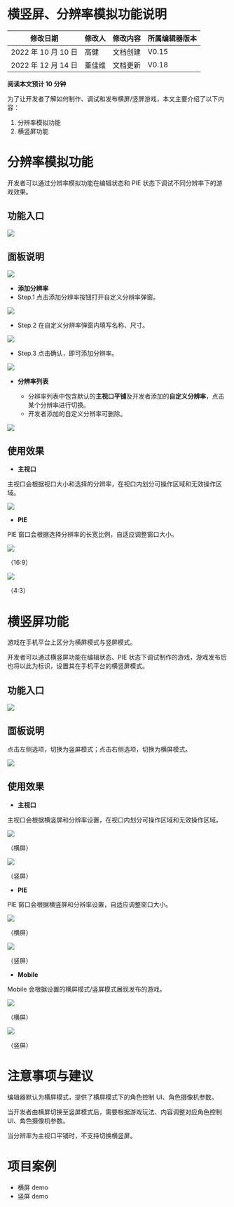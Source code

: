 # 横竖屏、分辨率模拟功能说明

| 修改日期            | 修改人 | 修改内容 | 所属编辑器版本 |
| ------------------- | ------ | -------- | -------------- |
| 2022 年 10 月 10 日 | 高健   | 文档创建 | V0.15          |
| 2022 年 12 月 14 日 | 董佳维 | 文档更新 | V0.18          |

<strong>阅读本文预计 10 分钟</strong>

为了让开发者了解如何制作、调试和发布横屏/竖屏游戏，本文主要介绍了以下内容：

1. 分辨率模拟功能
2. 横竖屏功能

# 分辨率模拟功能

开发者可以通过分辨率模拟功能在编辑状态和 PIE 状态下调试不同分辨率下的游戏效果。

## <strong>功能入口</strong>

![](static/boxcnzZq8iFKn0yAl9GEj6spozg.png)

## <strong>面板说明</strong>

![](static/boxcnhNGdoW0SOuvGHoo1ceMkCe.png)

- <strong>添加分辨率</strong>
- Step.1 点击添加分辨率按钮打开自定义分辨率弹窗。

![](static/boxcnkM1zALksjUDlRtAoHqkHQg.png)

- Step.2 在自定义分辨率弹窗内填写名称、尺寸。

![](static/boxcnw0P6IVYEOaMGOcnoeIrMTb.png)

- Step.3 点击确认，即可添加分辨率。

![](static/boxcnCJ12h44ihmebVRUovQ6lMb.png)

- <strong>分辨率列表</strong>

  - 分辨率列表中包含默认的<strong>主视口平铺</strong>及开发者添加的<strong>自定义分辨率</strong>，点击某个分辨率进行切换。
  - 开发者添加的自定义分辨率可删除。

![](static/boxcnag1agTgdCXdOg2HG6wa30f.png)

## <strong>使用效果</strong>

- <strong>主视口</strong>

主视口会根据视口大小和选择的分辨率，在视口内划分可操作区域和无效操作区域。

![](static/boxcnGqrhL1ABVgs1MjO1G63Ybe.png)

- <strong>PIE</strong>

PIE 窗口会根据选择分辨率的长宽比例，自适应调整窗口大小。

![](static/boxcnWqNLaw6dJDEbLwfwx7Db4D.png)

（16:9）

![](static/boxcnaw7gWOoo6Dmwwh3bGG0BKd.png)

（4:3）

# 横竖屏功能

游戏在手机平台上区分为横屏模式与竖屏模式。

开发者可以通过横竖屏功能在编辑状态、PIE 状态下调试制作的游戏，游戏发布后也将以此为标识，设置其在手机平台的横竖屏模式。

## <strong>功能入口</strong>

![](static/boxcno5RL6f6sUv41PwicO2ksWg.png)

## <strong>面板说明</strong>

点击左侧选项，切换为竖屏模式；点击右侧选项，切换为横屏模式。

![](static/boxcnK83MrDT8z1VEMOS0fqNCid.png)

## <strong>使用效果</strong>

- <strong>主视口</strong>

主视口会根据横竖屏和分辨率设置，在视口内划分可操作区域和无效操作区域。

![](static/boxcnkQ7hiAdGDmMtNFvOTxFL1q.png)

（横屏）

![](static/boxcnqRKiTBt7u5ZlkRWvTYMBAf.png)

（竖屏）

- <strong>PIE</strong>

PIE 窗口会根据横竖屏和分辨率设置，自适应调整窗口大小。

![](static/boxcnhys18zFlPgyQtbQzjga1gg.png)

（横屏）

![](static/boxcn6KnQ3D91AJu7Tc4TJ8wWSg.png)

（竖屏）

- <strong>Mobile</strong>

Mobile 会根据设置的横屏模式/竖屏模式展现发布的游戏。

![](static/boxcnK17DEEE0fnY4GY2ImnhA5b.png)

（横屏）

![](static/boxcncaxaMBitpVqWk2pbU2v5kc.png)

（竖屏）

# 注意事项与建议

编辑器默认为横屏模式，提供了横屏模式下的角色控制 UI、角色摄像机参数。

当开发者由横屏切换至竖屏模式后，需要根据游戏玩法、内容调整对应角色控制 UI、角色摄像机参数。

当分辨率为主视口平铺时，不支持切换横竖屏。

# 项目案例

- 横屏 demo
- 竖屏 demo
